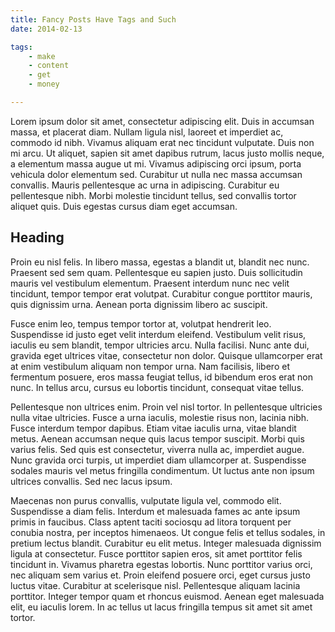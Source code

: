 ```yaml
---
title: Fancy Posts Have Tags and Such
date: 2014-02-13

tags:
    - make
    - content
    - get
    - money

---
```


Lorem ipsum dolor sit amet, consectetur adipiscing elit. Duis in accumsan massa, et placerat diam. Nullam ligula nisl,
laoreet et imperdiet ac, commodo id nibh. Vivamus aliquam erat nec tincidunt vulputate. Duis non mi arcu. Ut aliquet,
sapien sit amet dapibus rutrum, lacus justo mollis neque, a elementum massa augue ut mi. Vivamus adipiscing orci ipsum,
porta vehicula dolor elementum sed. Curabitur ut nulla nec massa accumsan convallis. Mauris pellentesque ac urna in
adipiscing. Curabitur eu pellentesque nibh. Morbi molestie tincidunt tellus, sed convallis tortor aliquet quis.
Duis egestas cursus diam eget accumsan.

<!-- more -->

## Heading ##

Proin eu nisl felis. In libero massa, egestas a blandit ut, blandit nec nunc. Praesent sed sem quam. Pellentesque eu
sapien justo. Duis sollicitudin mauris vel vestibulum elementum. Praesent interdum nunc nec velit tincidunt, tempor
tempor erat volutpat. Curabitur congue porttitor mauris, quis dignissim urna. Aenean porta dignissim libero ac suscipit.

Fusce enim leo, tempus tempor tortor at, volutpat hendrerit leo. Suspendisse id justo eget velit interdum eleifend.
Vestibulum velit risus, iaculis eu sem blandit, tempor ultricies arcu. Nulla facilisi. Nunc ante dui, gravida eget
ultrices vitae, consectetur non dolor. Quisque ullamcorper erat at enim vestibulum aliquam non tempor urna. Nam
facilisis, libero et fermentum posuere, eros massa feugiat tellus, id bibendum eros erat non nunc. In tellus arcu,
cursus eu lobortis tincidunt, consequat vitae tellus.

Pellentesque non ultrices enim. Proin vel nisl tortor. In pellentesque ultricies nulla vitae ultricies. Fusce a urna
iaculis, molestie risus non, lacinia nibh. Fusce interdum tempor dapibus. Etiam vitae iaculis urna, vitae blandit metus.
Aenean accumsan neque quis lacus tempor suscipit. Morbi quis varius felis. Sed quis est consectetur, viverra nulla ac,
imperdiet augue. Nunc gravida orci turpis, ut imperdiet diam ullamcorper at. Suspendisse sodales mauris vel metus fringilla
condimentum. Ut luctus ante non ipsum ultrices convallis. Sed nec lacus ipsum.

Maecenas non purus convallis, vulputate ligula vel, commodo elit. Suspendisse a diam felis. Interdum et malesuada
fames ac ante ipsum primis in faucibus. Class aptent taciti sociosqu ad litora torquent per conubia nostra, per
inceptos himenaeos. Ut congue felis et tellus sodales, in pretium lectus blandit. Curabitur eu elit metus. Integer
malesuada dignissim ligula at consectetur. Fusce porttitor sapien eros, sit amet porttitor felis tincidunt in. Vivamus
pharetra egestas lobortis. Nunc porttitor varius orci, nec aliquam sem varius et. Proin eleifend posuere orci, eget
cursus justo luctus vitae. Curabitur at scelerisque nisl. Pellentesque aliquam lacinia porttitor. Integer tempor quam
et rhoncus euismod. Aenean eget malesuada elit, eu iaculis lorem. In ac tellus ut lacus fringilla tempus sit amet sit
amet tortor.